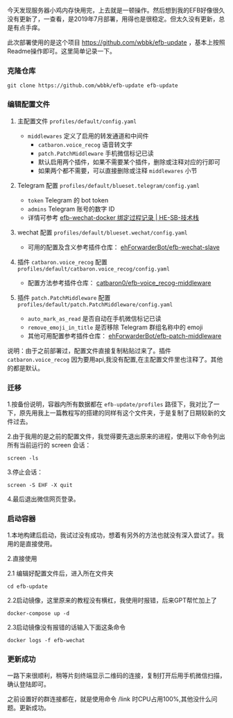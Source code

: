 今天发现服务器小鸡内存快用完，上去就是一顿操作。然后想到我的EFB好像很久没有更新了，一查看，是2019年7月部署，用得也是很稳定。但太久没有更新，总是有点手痒。

此次部署使用的是这个项目 https://github.com/wbbk/efb-update ，基本上按照Readme操作即可。这里简单记录一下。

### 克隆仓库

```shell
git clone https://github.com/wbbk/efb-update efb-update
```

### 编辑配置文件

1. 主配置文件 `profiles/default/config.yaml`
    - `middlewares` 定义了启用的转发通道和中间件
        - `catbaron.voice_recog` 语音转文字
        - `patch.PatchMiddleware` 手机微信标记已读
        - 默认启用两个插件，如果不需要某个插件，删除或注释对应的行即可
        - 如果两个都不需要，可以直接删除或注释 `middlewares` 小节

2. Telegram 配置 `profiles/default/blueset.telegram/config.yaml`
    - `token` Telegram 的 bot token
    - `admins` Telegram 账号的数字 ID
    - 详情可参考 [efb-wechat-docker 绑定过程记录 | HE-SB-技术栈](https://tech.he-sb.top/posts/usage-of-efbwechat-docker/)

3. wechat 配置 `profiles/default/blueset.wechat/config.yaml`
    - 可用的配置及含义参考插件仓库： [ehForwarderBot/efb-wechat-slave](https://github.com/ehForwarderBot/efb-wechat-slave?tab=readme-ov-file#%E5%AE%9E%E9%AA%8C%E5%8A%9F%E8%83%BD)

4. 插件 `catbaron.voice_recog` 配置 `profiles/default/catbaron.voice_recog/config.yaml`
    - 配置方法参考插件仓库： [catbaron0/efb-voice_recog-middleware](https://github.com/catbaron0/efb-voice_recog-middleware)

5. 插件 `patch.PatchMiddleware` 配置 `profiles/default/patch.PatchMiddleware/config.yaml`
    - `auto_mark_as_read` 是否自动在手机微信标记已读
    - `remove_emoji_in_title` 是否移除 Telegram 群组名称中的 emoji
    - 其他可用配置参考插件仓库： [ehForwarderBot/efb-patch-middleware](https://github.com/ehForwarderBot/efb-patch-middleware)

说明：由于之前部署过，配置文件直接复制粘贴过来了。插件 `catbaron.voice_recog` 因为要用api,我没有配置,在主配置文件里也注释了。其他的都是默认。

### 迁移

1.按备份说明，容器内所有数据都在 `efb-update/profiles` 路径下，我对比了一下，原先用我上一篇教程写的搭建的同样有这个文件夹，于是复制了日期较新的文件过去。

2.由于我用的是之前的配置文件，我觉得要先退出原来的进程，使用以下命令列出所有当前运行的 screen 会话：

```shell
screen -ls 
```

3.停止会话：

```shell
screen -S EHF -X quit
```
4.最后退出微信网页登录。

### 启动容器

1.本地构建后启动，我试过没有成功，想着有另外的方法也就没有深入尝试了。我用的是直接使用。

2.直接使用

2.1 编辑好配置文件后，进入所在文件夹

```shell
cd efb-update  
```

2.2启动镜像，这里原来的教程没有横杠，我使用时报错，后来GPT帮忙加上了

```shell
docker-compose up -d
```

2.3启动镜像没有报错的话输入下面这条命令

```shell
docker logs -f efb-wechat
```

### 更新成功

一路下来很顺利，稍等片刻终端显示二维码的连接，复制打开后用手机微信扫描，确认登陆即可。

之前设置好的群连接都在，就是使用命令 /link 时CPU占用100%,其他没什么问题。更新成功。






